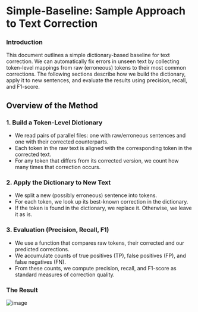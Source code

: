 # Simple-Baseline: Sample Approach to Text Correction

### Introduction
This document outlines a simple dictionary-based baseline for text correction. We can automatically fix errors in unseen text by collecting token-level mappings from raw (erroneous) tokens to their most common corrections. The following sections describe how we build the dictionary, apply it to new sentences, and evaluate the results using precision, recall, and F1-score.

## Overview of the Method

### 1. Build a Token-Level Dictionary
- We read pairs of parallel files: one with raw/erroneous sentences and one with their corrected counterparts.
- Each token in the raw text is aligned with the corresponding token in the corrected text.
- For any token that differs from its corrected version, we count how many times that correction occurs.

### 2. Apply the Dictionary to New Text
- We split a new (possibly erroneous) sentence into tokens.
- For each token, we look up its best-known correction in the dictionary.
- If the token is found in the dictionary, we replace it. Otherwise, we leave it as is.

### 3. Evaluation (Precision, Recall, F1)
- We use a function that compares raw tokens, their corrected and our predicted corrections.
- We accumulate counts of true positives (TP), false positives (FP), and false negatives (FN).
- From these counts, we compute precision, recall, and F1-score as standard measures of correction quality.

### The Result
![image](https://github.com/SL6I/Text-Correction/blob/6573d07542c5943edbb5c7cfff10d0b262fd9781/Images/Simple%20Baseline.png)
